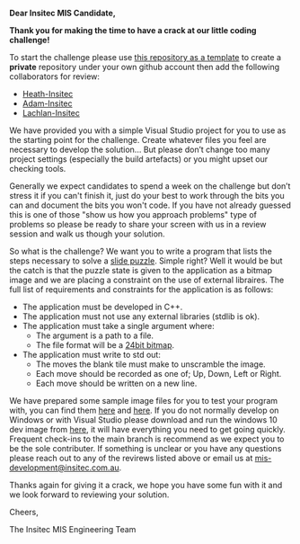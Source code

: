 **Dear Insitec MIS Candidate,**

**Thank you for making the time to have a crack at our little coding challenge!**

To start the challenge please use [this repository as a template](https://github.com/Insitec-MIS/Puzzle-Challenge/generate) to create a **private** repository under your own github account then add the following collaborators for review:
 - [Heath-Insitec](https://github.com/Heath-Insitec)
 - [Adam-Insitec](https://github.com/Adam-Insitec)
 - [Lachlan-Insitec](https://github.com/Lachlan-Insitec)

We have provided you with a simple Visual Studio project for you to use as the starting point for the challenge. Create whatever files you feel are necessary to develop the solution... But please don’t change too many project settings (especially the build artefacts) or you might upset our checking tools.

Generally we expect candidates to spend a week on the challenge but don’t stress it if you can't finish it, just do your best to work through the bits you can and document the bits you won't code. If you have not already guessed this is one of those "show us how you approach problems" type of problems so please be ready to share your screen with us in a review session and walk us though your solution.

So what is the challenge? We want you to write a program that lists the steps necessary to solve a [slide puzzle](https://www.helpfulgames.com/subjects/brain-training/sliding-puzzle.html). Simple right? Well it would be but the catch is that the puzzle state is given to the application as a bitmap image and we are placing a constraint on the use of external libraires. The full list of requirements and constraints for the application is as follows:

- The application must be developed in C++.
- The application must not use any external libraries (stdlib is ok).
- The application must take a single argument where:
  - The argument is a path to a file.
  - The file format will be a [24bit bitmap](https://en.wikipedia.org/wiki/BMP_file_format).
- The application must write to std out:
  - The moves the blank tile must make to unscramble the image.
  - Each move should be recorded as one of; Up, Down, Left or Right.
  - Each move should be written on a new line.

We have prepared some sample image files for you to test your program with, you can find them [here](https://raw.githubusercontent.com/Insitec-MIS/Sample-Puzzles/main/Sample_01.bmp) and [here](https://raw.githubusercontent.com/Insitec-MIS/Sample-Puzzles/main/Sample_02.bmp). If you do not normally develop on Windows or with Visual Studio please download and run the windows 10 dev image from [here](https://developer.microsoft.com/en-us/windows/downloads/virtual-machines/), it will have everything you need to get going quickly. Frequent check-ins to the main branch is recommend as we expect you to be the sole contributer. If something is unclear or you have any questions please reach out to any of the revirews listed above or email us at <mis-development@insitec.com.au>.

Thanks again for giving it a crack, we hope you have some fun with it and we look forward to reviewing your solution.

Cheers,

   The Insitec MIS Engineering Team
   
